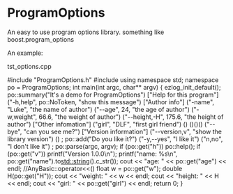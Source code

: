 ProgramOptions
==============

An easy to use program options library. something like boost.program_options



An example:

tst_options.cpp


#include "ProgramOptions.h"
#include <iostream>
using namespace std;
namespace po = ProgramOptions;
int main(int argc, char** argv)
{
	ezlog_init_default();
	po::summary("It's a demo for ProgramOptions")
		["Help for this program"]
		("-h,help", po::NoToken, "show this message")
		["Author info"]
			("-name", "Luke", "the name of author")
			("--age", 24, "the age of author")
			("-w,weight", 66.6, "the weight of author")
			("--height,-H", 175.6, "the height of author")
			["Other infomation"]
				("girl", "DLF", "first girl friend")
				()
			()()()
		("--bye", "can you see me?")
		["Version information"]
		("--version,v", "show the library version")
		()
	;
	po::add("Do you like it?")
		("-y,--yes", "I like it")
		("n,no", "I don't like it")
	;
	po::parse(argc, argv);
	if (po::get("h"))
		po::help();
	if (po::get("v"))
		printf("Version 1.0.0\n");
	printf("name: %s\n", po::get("name").to<std::string>().c_str());
	cout << "age: " << po::get("age") << endl; //AnyBasic::operator<<()
	float w = po::get("w");
	double H(po::get("H"));
	cout << "weight: " << w << endl;
	cout << "height: " << H << endl;
	cout << "girl: " << po::get("girl") << endl;
	return 0;
}
